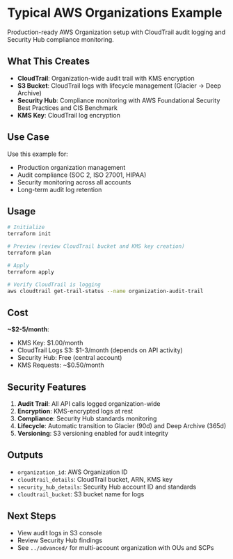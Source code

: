 # Typical AWS Organizations Example

Production-ready AWS Organization setup with CloudTrail audit logging and Security Hub compliance monitoring.

## What This Creates

- **CloudTrail**: Organization-wide audit trail with KMS encryption
- **S3 Bucket**: CloudTrail logs with lifecycle management (Glacier → Deep Archive)
- **Security Hub**: Compliance monitoring with AWS Foundational Security Best Practices and CIS Benchmark
- **KMS Key**: CloudTrail log encryption

## Use Case

Use this example for:
- Production organization management
- Audit compliance (SOC 2, ISO 27001, HIPAA)
- Security monitoring across all accounts
- Long-term audit log retention

## Usage

```bash
# Initialize
terraform init

# Preview (review CloudTrail bucket and KMS key creation)
terraform plan

# Apply
terraform apply

# Verify CloudTrail is logging
aws cloudtrail get-trail-status --name organization-audit-trail
```

## Cost

**~$2-5/month**:
- KMS Key: $1.00/month
- CloudTrail Logs S3: $1-3/month (depends on API activity)
- Security Hub: Free (central account)
- KMS Requests: ~$0.50/month

## Security Features

1. **Audit Trail**: All API calls logged organization-wide
2. **Encryption**: KMS-encrypted logs at rest
3. **Compliance**: Security Hub standards monitoring
4. **Lifecycle**: Automatic transition to Glacier (90d) and Deep Archive (365d)
5. **Versioning**: S3 versioning enabled for audit integrity

## Outputs

- `organization_id`: AWS Organization ID
- `cloudtrail_details`: CloudTrail bucket, ARN, KMS key
- `security_hub_details`: Security Hub account ID and standards
- `cloudtrail_bucket`: S3 bucket name for logs

## Next Steps

- View audit logs in S3 console
- Review Security Hub findings
- See `../advanced/` for multi-account organization with OUs and SCPs
